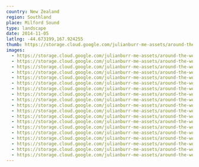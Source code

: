 ```yaml
---
country: New Zealand
region: Southland
place: Milford Sound
type: landscape
date: 2014-11-05
latlng: -44.673199,167.924255
thumb: https://storage.cloud.google.com/julianburr-me-assets/around-the-world/new-zealand/milford-sound/IMG_8115--thumb.JPG
images:
  - https://storage.cloud.google.com/julianburr-me-assets/around-the-world/new-zealand/milford-sound/IMG_8230.JPG
  - https://storage.cloud.google.com/julianburr-me-assets/around-the-world/new-zealand/milford-sound/IMG_8111.JPG
  - https://storage.cloud.google.com/julianburr-me-assets/around-the-world/new-zealand/milford-sound/IMG_8194.JPG
  - https://storage.cloud.google.com/julianburr-me-assets/around-the-world/new-zealand/milford-sound/IMG_8227.JPG
  - https://storage.cloud.google.com/julianburr-me-assets/around-the-world/new-zealand/milford-sound/IMG_8093.JPG
  - https://storage.cloud.google.com/julianburr-me-assets/around-the-world/new-zealand/milford-sound/IMG_8057.JPG
  - https://storage.cloud.google.com/julianburr-me-assets/around-the-world/new-zealand/milford-sound/IMG_8144.JPG
  - https://storage.cloud.google.com/julianburr-me-assets/around-the-world/new-zealand/milford-sound/IMG_8183.JPG
  - https://storage.cloud.google.com/julianburr-me-assets/around-the-world/new-zealand/milford-sound/IMG_8081.JPG
  - https://storage.cloud.google.com/julianburr-me-assets/around-the-world/new-zealand/milford-sound/IMG_8059.JPG
  - https://storage.cloud.google.com/julianburr-me-assets/around-the-world/new-zealand/milford-sound/IMG_8158.JPG
  - https://storage.cloud.google.com/julianburr-me-assets/around-the-world/new-zealand/milford-sound/IMG_8189.JPG
  - https://storage.cloud.google.com/julianburr-me-assets/around-the-world/new-zealand/milford-sound/IMG_8132.JPG
  - https://storage.cloud.google.com/julianburr-me-assets/around-the-world/new-zealand/milford-sound/IMG_8192.JPG
  - https://storage.cloud.google.com/julianburr-me-assets/around-the-world/new-zealand/milford-sound/IMG_8121.JPG
  - https://storage.cloud.google.com/julianburr-me-assets/around-the-world/new-zealand/milford-sound/IMG_8235.JPG
  - https://storage.cloud.google.com/julianburr-me-assets/around-the-world/new-zealand/milford-sound/IMG_8099.JPG
  - https://storage.cloud.google.com/julianburr-me-assets/around-the-world/new-zealand/milford-sound/IMG_8115.JPG
  - https://storage.cloud.google.com/julianburr-me-assets/around-the-world/new-zealand/milford-sound/IMG_8054.JPG
---
```

